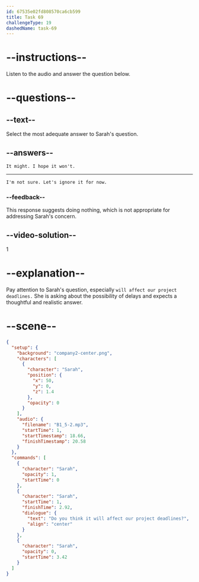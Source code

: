 ```yaml
---
id: 67535e02fd808570ca6cb599
title: Task 69
challengeType: 19
dashedName: task-69
---
```

<!-- (Audio) Sarah: Do you think it will affect our project deadlines? -->

<!-- SPEAKING -->

# --instructions--

Listen to the audio and answer the question below.

# --questions--

## --text--

Select the most adequate answer to Sarah's question.

## --answers--

`It might. I hope it won't.`

---

`I'm not sure. Let's ignore it for now.`

### --feedback--

This response suggests doing nothing, which is not appropriate for addressing Sarah's concern.

## --video-solution--

1

# --explanation--

Pay attention to Sarah's question, especially `will affect our project deadlines.` She is asking about the possibility of delays and expects a thoughtful and realistic answer.

# --scene--

```json
{
  "setup": {
    "background": "company2-center.png",
    "characters": [
      {
        "character": "Sarah",
        "position": {
          "x": 50,
          "y": 0,
          "z": 1.4
        },
        "opacity": 0
      }
    ],
    "audio": {
      "filename": "B1_5-2.mp3",
      "startTime": 1,
      "startTimestamp": 18.66,
      "finishTimestamp": 20.58
    }
  },
  "commands": [
    {
      "character": "Sarah",
      "opacity": 1,
      "startTime": 0
    },
    {
      "character": "Sarah",
      "startTime": 1,
      "finishTime": 2.92,
      "dialogue": {
        "text": "Do you think it will affect our project deadlines?",
        "align": "center"
      }
    },
    {
      "character": "Sarah",
      "opacity": 0,
      "startTime": 3.42
    }
  ]
}
```
